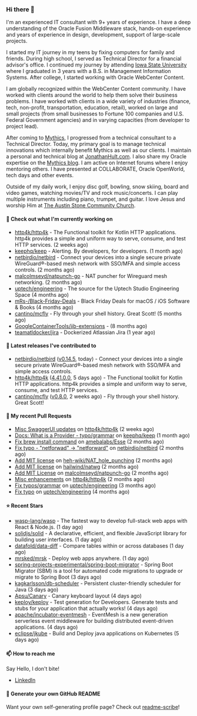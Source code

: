 ### Hi there 👋

I'm an experienced IT consultant with 9+ years of experience. I have a deep understanding of the Oracle Fusion Middleware stack, hands-on experience and years of experience in design, development, support of large-scale projects.

I started my IT journey in my teens by fixing computers for family and friends. During high school, I served as Technical Director for a financial advisor's office. I continued my journey by attending [Iowa State University](iastate.edu) where I graduated in 3 years with a B.S. in Management Information Systems. After college, I started working with Oracle WebCenter Content.

I am globally recognized within the WebCenter Content community. I have worked with clients around the world to help them solve their business problems. I have worked with clients in a wide variety of industries (finance, tech, non-profit, transportation, education, retail), worked on large and small projects (from small businesses to Fortune 100 companies and U.S. Federal Government agencies) and in varying capacities (from developer to project lead).

After coming to [Mythics](https://www.mythics.com/), I progressed from a technical consultant to a Technical Director. Today, my primary goal is to manage technical innovations which internally benefit Mythics as well as our clients. I maintain a personal and technical blog at [JonathanHult.com](https://jonathanhult.com). I also share my Oracle expertise on the [Mythics blog](https://www.mythics.com/about/blog/). I am active on Internet forums where I enjoy mentoring others. I have presented at COLLABORATE, Oracle OpenWorld, tech days and other events.

Outside of my daily work, I enjoy disc golf, bowling, snow skiing, board and video games, watching movies/TV and rock music/concerts. I can play multiple instruments including piano, trumpet, and guitar. I love Jesus and worship Him at [The Austin Stone Community Church](https://austinstone.org/).

#### 👷 Check out what I'm currently working on

- [http4k/http4k](https://github.com/http4k/http4k) - The Functional toolkit for Kotlin HTTP applications. http4k provides a simple and uniform way to serve, consume, and test HTTP services. (2 weeks ago)
- [keephq/keep](https://github.com/keephq/keep) - Alerting. By developers, for developers. (1 month ago)
- [netbirdio/netbird](https://github.com/netbirdio/netbird) - Connect your devices into a single secure private WireGuard®-based mesh network with SSO/MFA and simple access controls. (2 months ago)
- [malcolmseyd/natpunch-go](https://github.com/malcolmseyd/natpunch-go) - NAT puncher for Wireguard mesh networking. (2 months ago)
- [uptech/engineering](https://github.com/uptech/engineering) - The source for the Uptech Studio Engineering Space (4 months ago)
- [mRs-/Black-Friday-Deals](https://github.com/mRs-/Black-Friday-Deals) - Black Friday Deals for macOS / iOS Software &amp; Books (4 months ago)
- [cantino/mcfly](https://github.com/cantino/mcfly) - Fly through your shell history. Great Scott! (5 months ago)
- [GoogleContainerTools/jib-extensions](https://github.com/GoogleContainerTools/jib-extensions) -  (8 months ago)
- [teamatldocker/jira](https://github.com/teamatldocker/jira) - Dockerized Atlassian Jira (1 year ago)

#### 🔭 Latest releases I've contributed to

- [netbirdio/netbird](https://github.com/netbirdio/netbird) ([v0.14.5](https://github.com/netbirdio/netbird/releases/tag/v0.14.5), today) - Connect your devices into a single secure private WireGuard®-based mesh network with SSO/MFA and simple access controls.
- [http4k/http4k](https://github.com/http4k/http4k) ([4.41.0.0](https://github.com/http4k/http4k/releases/tag/4.41.0.0), 5 days ago) - The Functional toolkit for Kotlin HTTP applications. http4k provides a simple and uniform way to serve, consume, and test HTTP services.
- [cantino/mcfly](https://github.com/cantino/mcfly) ([v0.8.0](https://github.com/cantino/mcfly/releases/tag/v0.8.0), 2 weeks ago) - Fly through your shell history. Great Scott!

#### 🔨 My recent Pull Requests

- [Misc SwaggerUI updates](https://github.com/http4k/http4k/pull/864) on [http4k/http4k](https://github.com/http4k/http4k) (2 weeks ago)
- [Docs: What is a Provider - typo/grammar](https://github.com/keephq/keep/pull/44) on [keephq/keep](https://github.com/keephq/keep) (1 month ago)
- [Fix brew install command](https://github.com/amebalabs/Esse/pull/18) on [amebalabs/Esse](https://github.com/amebalabs/Esse) (2 months ago)
- [Fix typo - &#34;netforwad&#34; -&gt; &#34;netforward&#34;](https://github.com/netbirdio/netbird/pull/647) on [netbirdio/netbird](https://github.com/netbirdio/netbird) (2 months ago)
- [Add MIT license](https://github.com/heh-wiki/NAT_hole_punching/pull/3) on [heh-wiki/NAT_hole_punching](https://github.com/heh-wiki/NAT_hole_punching) (2 months ago)
- [Add MIT license](https://github.com/hailwind/natwg/pull/1) on [hailwind/natwg](https://github.com/hailwind/natwg) (2 months ago)
- [Add MIT License](https://github.com/malcolmseyd/natpunch-go/pull/10) on [malcolmseyd/natpunch-go](https://github.com/malcolmseyd/natpunch-go) (2 months ago)
- [Misc enhancements](https://github.com/http4k/http4k/pull/836) on [http4k/http4k](https://github.com/http4k/http4k) (2 months ago)
- [Fix typos/grammar](https://github.com/uptech/engineering/pull/15) on [uptech/engineering](https://github.com/uptech/engineering) (3 months ago)
- [Fix typo](https://github.com/uptech/engineering/pull/14) on [uptech/engineering](https://github.com/uptech/engineering) (4 months ago)

#### ⭐ Recent Stars

- [wasp-lang/wasp](https://github.com/wasp-lang/wasp) - The fastest way to develop full-stack web apps with React &amp; Node.js.  (1 day ago)
- [solidjs/solid](https://github.com/solidjs/solid) - A declarative, efficient, and flexible JavaScript library for building user interfaces. (1 day ago)
- [datafold/data-diff](https://github.com/datafold/data-diff) - Compare tables within or across databases (1 day ago)
- [mrsked/mrsk](https://github.com/mrsked/mrsk) - Deploy web apps anywhere. (1 day ago)
- [spring-projects-experimental/spring-boot-migrator](https://github.com/spring-projects-experimental/spring-boot-migrator) - Spring Boot Migrator (SBM) is a tool for automated code migrations to upgrade or migrate to Spring Boot (3 days ago)
- [kagkarlsson/db-scheduler](https://github.com/kagkarlsson/db-scheduler) - Persistent cluster-friendly scheduler for Java (3 days ago)
- [Apsu/Canary](https://github.com/Apsu/Canary) - Canary keyboard layout (4 days ago)
- [keploy/keploy](https://github.com/keploy/keploy) - Test generation for Developers. Generate tests and stubs for your application that actually works! (4 days ago)
- [apache/incubator-eventmesh](https://github.com/apache/incubator-eventmesh) - EventMesh is a new generation serverless event middleware for building distributed event-driven applications. (4 days ago)
- [eclipse/jkube](https://github.com/eclipse/jkube) - Build and Deploy java applications on Kubernetes (5 days ago)

#### 📫 How to reach me

Say Hello, I don't bite!

- [LinkedIn](https://www.linkedin.com/in/jonathanhult)

#### 📖 Generate your own GitHub README

Want your own self-generating profile page? Check out [readme-scribe](https://github.com/muesli/readme-scribe)!
